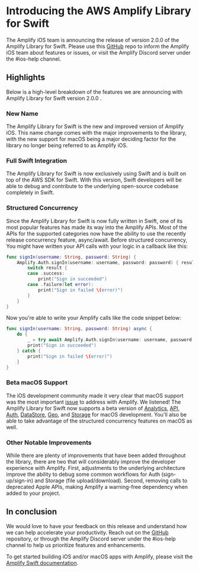 # Introducing the AWS Amplify Library for Swift

The Amplify iOS team is announcing the release of version 2.0.0 of the Amplify Library for Swift. Please use this [GitHub](https://github.com/aws-amplify/amplify-ios) repo to inform the Amplify iOS team about features or issues, or visit the Amplify Discord server under the #ios-help channel.

## Highlights
Below is a high-level breakdown of the features we are announcing with Amplify Library for Swift version 2.0.0 .

### New Name
The Amplify Library for Swift is the new and improved version of Amplify iOS. This name change comes with the major improvements to the library, with the new support for macOS being a major deciding factor for the library no longer being referred to as Amplify iOS.

### Full Swift Integration 
The Amplify Library for Swift is now exclusively using Swift and is built on top of the AWS SDK for Swift. With this version, Swift developers will be able to debug and contribute to the underlying open-source codebase completely in Swift.

### Structured Concurrency
Since the Amplify Library for Swift is now fully written in Swift, one of its most popular features has made its way into the Amplify APIs. Most of the APIs for the supported categories now have the ability to use the recently release concurrency feature, async/await. Before structured concurrency, You might have written your API calls with your logic in a callback like this:
```swift
func signIn(username: String, password: String) {
    Amplify.Auth.signIn(username: username, password: password) { result in
        switch result {
        case .success:
            print("Sign in succeeded")
        case .failure(let error):
            print("Sign in failed \(error)")
        }
    }
}
```

Now you're able to write your Amplify calls like the code snippet below:
```swift
func signIn(username: String, password: String) async {
    do {
        _ = try await Amplify.Auth.signIn(username: username, password: password)
        print("Sign in succeeded")
    } catch {
        print("Sign in failed \(error)")
    }
}
```

### Beta macOS Support
The iOS development community made it very clear that macOS support was the most important [issue](https://github.com/aws-amplify/amplify-ios/issues/1124) to address with Amplify. We listened! The Amplify Library for Swift now supports a beta version of [Analytics](https://docs.amplify.aws/lib/analytics/getting-started/q/platform/ios/), [API](https://docs.amplify.aws/lib/graphqlapi/getting-started/q/platform/ios/), [Auth](https://docs.amplify.aws/lib/auth/getting-started/q/platform/ios/), [DataStore](https://docs.amplify.aws/lib/datastore/getting-started/q/platform/ios/), [Geo](https://docs.amplify.aws/lib/geo/getting-started/q/platform/ios/), and [Storage](https://docs.amplify.aws/lib/storage/getting-started/q/platform/ios/) for macOS development. You'll also be able to take advantage of the structured concurrency features on macOS as well.

### Other Notable Improvements
While there are plenty of improvements that have been added throughout the library, there are two that will considerably improve the developer experience with Amplify. First, adjustments to the underlying architecture improve the ability to debug some common workflows for Auth (sign-up/sign-in) and Storage (file upload/download). Second, removing calls to deprecated Apple APIs, making Amplify a warning-free dependency when added to your project.

## In conclusion
We would love to have your feedback on this release and understand how we can help accelerate your productivity. Reach out on the [GitHub](https://github.com/aws-amplify/amplify-ios) repository, or through the Amplify Discord server under the #ios-help channel to help us prioritize features and enhancements.

To get started building iOS and/or macOS apps with Amplify, please visit the [Amplify Swift documentation](https://docs.amplify.aws/start/q/integration/ios/).